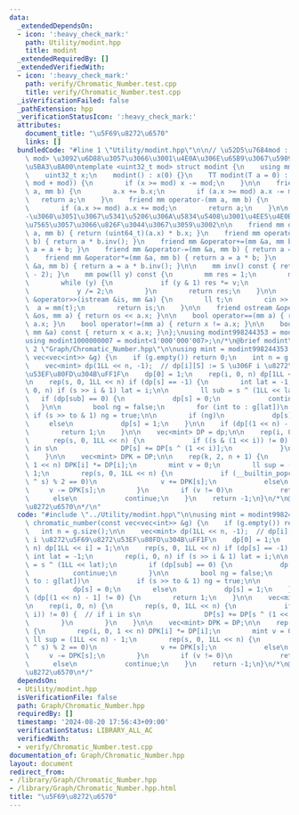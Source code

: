 ```yaml
---
data:
  _extendedDependsOn:
  - icon: ':heavy_check_mark:'
    path: Utility/modint.hpp
    title: modint
  _extendedRequiredBy: []
  _extendedVerifiedWith:
  - icon: ':heavy_check_mark:'
    path: verify/Chromatic_Number.test.cpp
    title: verify/Chromatic_Number.test.cpp
  _isVerificationFailed: false
  _pathExtension: hpp
  _verificationStatusIcon: ':heavy_check_mark:'
  attributes:
    document_title: "\u5F69\u8272\u6570"
    links: []
  bundledCode: "#line 1 \"Utility/modint.hpp\"\n\n// \u52D5\u7684mod : template<int\
    \ mod> \u3092\u6D88\u3057\u3066\u3001\u4E0A\u306E\u65B9\u3067\u5909\u6570mod\u3092\
    \u5BA3\u8A00\ntemplate <uint32_t mod> struct modint {\n    using mm = modint;\n\
    \    uint32_t x;\n    modint() : x(0) {}\n    TT modint(T a = 0) : x((ll(a) %\
    \ mod + mod)) {\n        if (x >= mod) x -= mod;\n    }\n\n    friend mm operator+(mm\
    \ a, mm b) {\n        a.x += b.x;\n        if (a.x >= mod) a.x -= mod;\n     \
    \   return a;\n    }\n    friend mm operator-(mm a, mm b) {\n        a.x -= b.x;\n\
    \        if (a.x >= mod) a.x += mod;\n        return a;\n    }\n\n    //+\u3068\
    -\u3060\u3051\u3067\u5341\u5206\u306A\u5834\u5408\u3001\u4EE5\u4E0B\u306F\u7701\
    \u7565\u3057\u3066\u826F\u3044\u3067\u3059\u3002\n\n    friend mm operator*(mm\
    \ a, mm b) { return (uint64_t)(a.x) * b.x; }\n    friend mm operator/(mm a, mm\
    \ b) { return a * b.inv(); }\n    friend mm &operator+=(mm &a, mm b) { return\
    \ a = a + b; }\n    friend mm &operator-=(mm &a, mm b) { return a = a - b; }\n\
    \    friend mm &operator*=(mm &a, mm b) { return a = a * b; }\n    friend mm &operator/=(mm\
    \ &a, mm b) { return a = a * b.inv(); }\n\n    mm inv() const { return pow(mod\
    \ - 2); }\n    mm pow(ll y) const {\n        mm res = 1;\n        mm v = *this;\n\
    \        while (y) {\n            if (y & 1) res *= v;\n            v *= v;\n\
    \            y /= 2;\n        }\n        return res;\n    }\n\n    friend istream\
    \ &operator>>(istream &is, mm &a) {\n        ll t;\n        cin >> t;\n      \
    \  a = mm(t);\n        return is;\n    }\n\n    friend ostream &operator<<(ostream\
    \ &os, mm a) { return os << a.x; }\n\n    bool operator==(mm a) { return x ==\
    \ a.x; }\n    bool operator!=(mm a) { return x != a.x; }\n\n    bool operator<(const\
    \ mm &a) const { return x < a.x; }\n};\nusing modint998244353 = modint<998244353>;\n\
    using modint1000000007 = modint<1'000'000'007>;\n/*\n@brief modint\n*/\n#line\
    \ 2 \"Graph/Chromatic_Number.hpp\"\n\nusing mint = modint998244353;\nint chromatic_number(const\
    \ vec<vec<int>> &g) {\n    if (g.empty()) return 0;\n    int n = g.size();\n\n\
    \    vec<mint> dp(1LL << n, -1);  // dp[i][S] := S \u306F i \u8272\u5F69\u8272\
    \u53EF\u80FD\u304B\uFF1F\n    dp[0] = 1;\n    rep(i, 0, n) dp[1LL << i] = 1;\n\
    \n    rep(s, 0, 1LL << n) if (dp[s] == -1) {\n        int lat = -1;\n        rep(i,\
    \ 0, n) if (s >> i & 1) lat = i;\n\n        ll sub = s ^ (1LL << lat);\n     \
    \   if (dp[sub] == 0) {\n            dp[s] = 0;\n            continue;\n     \
    \   }\n\n        bool ng = false;\n        for (int to : g[lat])\n           \
    \ if (s >> to & 1) ng = true;\n\n        if (ng)\n            dp[s] = 0;\n   \
    \     else\n            dp[s] = 1;\n    }\n\n    if (dp[(1 << n) - 1] != 0) {\n\
    \        return 1;\n    }\n\n    vec<mint> DP = dp;\n\n    rep(i, 0, n) {\n  \
    \      rep(s, 0, 1LL << n) {\n            if ((s & (1 << i)) != 0) {  // if i\
    \ in s\n                DP[s] += DP[s ^ (1 << i)];\n            }\n        }\n\
    \    }\n\n    vec<mint> DPK = DP;\n\n    rep(k, 2, n + 1) {\n        rep(i, 0,\
    \ 1 << n) DPK[i] *= DP[i];\n        mint v = 0;\n        ll sup = (1LL << n) -\
    \ 1;\n        rep(s, 0, 1LL << n) {\n            if (__builtin_popcountll(sup\
    \ ^ s) % 2 == 0)\n                v += DPK[s];\n            else\n           \
    \     v -= DPK[s];\n        }\n        if (v != 0)\n            return k;\n  \
    \      else\n            continue;\n    }\n    return -1;\n}\n/*\n@brief \u5F69\
    \u8272\u6570\n*/\n"
  code: "#include \"../Utility/modint.hpp\"\n\nusing mint = modint998244353;\nint\
    \ chromatic_number(const vec<vec<int>> &g) {\n    if (g.empty()) return 0;\n \
    \   int n = g.size();\n\n    vec<mint> dp(1LL << n, -1);  // dp[i][S] := S \u306F\
    \ i \u8272\u5F69\u8272\u53EF\u80FD\u304B\uFF1F\n    dp[0] = 1;\n    rep(i, 0,\
    \ n) dp[1LL << i] = 1;\n\n    rep(s, 0, 1LL << n) if (dp[s] == -1) {\n       \
    \ int lat = -1;\n        rep(i, 0, n) if (s >> i & 1) lat = i;\n\n        ll sub\
    \ = s ^ (1LL << lat);\n        if (dp[sub] == 0) {\n            dp[s] = 0;\n \
    \           continue;\n        }\n\n        bool ng = false;\n        for (int\
    \ to : g[lat])\n            if (s >> to & 1) ng = true;\n\n        if (ng)\n \
    \           dp[s] = 0;\n        else\n            dp[s] = 1;\n    }\n\n    if\
    \ (dp[(1 << n) - 1] != 0) {\n        return 1;\n    }\n\n    vec<mint> DP = dp;\n\
    \n    rep(i, 0, n) {\n        rep(s, 0, 1LL << n) {\n            if ((s & (1 <<\
    \ i)) != 0) {  // if i in s\n                DP[s] += DP[s ^ (1 << i)];\n    \
    \        }\n        }\n    }\n\n    vec<mint> DPK = DP;\n\n    rep(k, 2, n + 1)\
    \ {\n        rep(i, 0, 1 << n) DPK[i] *= DP[i];\n        mint v = 0;\n       \
    \ ll sup = (1LL << n) - 1;\n        rep(s, 0, 1LL << n) {\n            if (__builtin_popcountll(sup\
    \ ^ s) % 2 == 0)\n                v += DPK[s];\n            else\n           \
    \     v -= DPK[s];\n        }\n        if (v != 0)\n            return k;\n  \
    \      else\n            continue;\n    }\n    return -1;\n}\n/*\n@brief \u5F69\
    \u8272\u6570\n*/"
  dependsOn:
  - Utility/modint.hpp
  isVerificationFile: false
  path: Graph/Chromatic_Number.hpp
  requiredBy: []
  timestamp: '2024-08-20 17:56:43+09:00'
  verificationStatus: LIBRARY_ALL_AC
  verifiedWith:
  - verify/Chromatic_Number.test.cpp
documentation_of: Graph/Chromatic_Number.hpp
layout: document
redirect_from:
- /library/Graph/Chromatic_Number.hpp
- /library/Graph/Chromatic_Number.hpp.html
title: "\u5F69\u8272\u6570"
---
```

